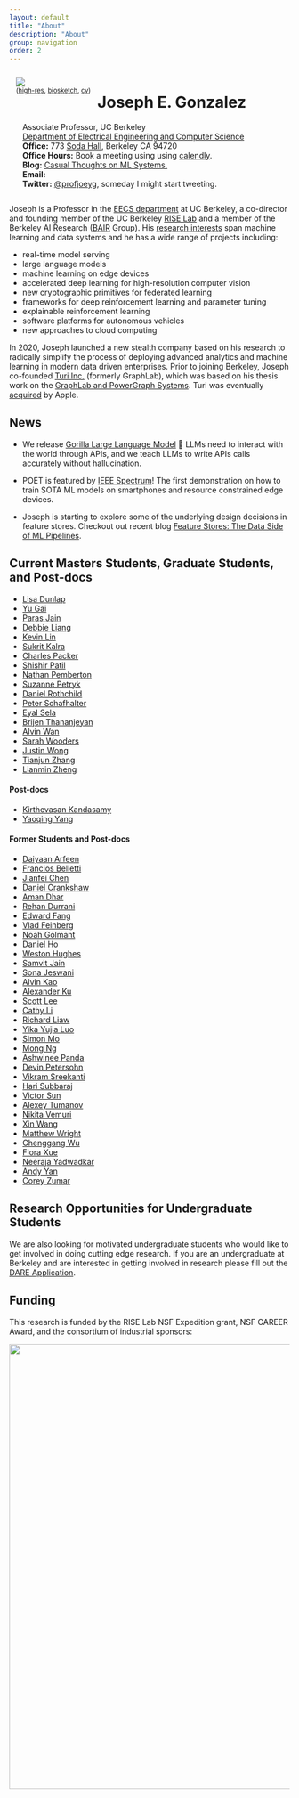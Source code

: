 ```yaml
---
layout: default
title: "About"
description: "About"
group: navigation
order: 2
---
```



<script src="assets/scripts.js"></script>


<div style="overflow: hidden;">

<div style="float:left;padding:12px">
<img src="{{ site.baseurl }}/assets/jegonzal.jpg">
<small><center>(<a target="_blank" href="{{ site.baseurl }}/assets/jegonzal_highres.jpg">high-res</a>, <a target="_blank" href="bio.html">biosketch</a>, 
    <a target="_blank" href="{{ site.baseurl }}/assets/joseph_gonzalez_cv.pdf">cv</a>)</center></small>
</div>

<div>
<h1> Joseph E. Gonzalez </h1>
<ul style="list-style-type:none">
<li> Associate Professor, UC Berkeley </li>

  <li> <a target="_blank" href="http://eecs.berkeley.edu">Department of Electrical Engineering and Computer Science</a> </li>

  <li> <b>Office:</b> 773 <a href="https://goo.gl/maps/U7JiapPCY2x">Soda Hall</a>, Berkeley CA 94720</li>

  <li> <b>Office Hours:</b> Book a meeting using using <a href="https://calendly.com/jegonzal/office-hours">calendly</a>.</li>
  <li> <b>Blog:</b> <a href="https://medium.com/@profjoeyg">Casual Thoughts on ML Systems.</a> </li>


  <li> <b>Email:</b>
    <script type="text/javascript"> email_address("jegonzal") </script>
  </li>

  <li> <b>Twitter:</b> <a href="https://twitter.com/profjoeyg">@profjoeyg</a>,  someday I might start tweeting.</li>
  </ul>
</div>

</div>


Joseph is a Professor in the <a href="http://www.eecs.berkeley.edu">EECS department</a> at UC Berkeley, a co-director and founding member of the UC Berkeley [RISE Lab](http://rise.cs.berkeley.edu) and a member of the Berkeley AI Research ([BAIR](bair.berkeley.edu) Group).  His [research interests](research) span machine learning and data systems and he has a wide range of projects including:

* real-time model serving 
* large language models
* machine learning on edge devices
* accelerated deep learning for high-resolution computer vision
* new cryptographic primitives for federated learning
* frameworks for deep reinforcement learning and parameter tuning
* explainable reinforcement learning
* software platforms for autonomous vehicles
* new approaches to cloud computing

In 2020, Joseph launched a new stealth company based on his research to radically simplify the process of deploying advanced analytics and machine learning in modern data driven enterprises.  Prior to joining Berkeley, Joseph co-founded <a href="http://Turi.com">Turi Inc.</a> (formerly GraphLab), which was based on his thesis work on the <a href="https://github.com/dato-code/PowerGraph">GraphLab and PowerGraph Systems</a>.  Turi was eventually <a href="http://www.geekwire.com/2016/exclusive-apple-acquires-turi-major-exit-seattle-based-machine-learning-ai-startup/">acquired</a> by Apple.




## News 


* We release [Gorilla Large Language Model](https://gorilla.cs.berkeley.edu/) 🦍 LLMs need to interact with the world through APIs, and we teach LLMs to write APIs calls accurately without hallucination. 

* POET is featured by [IEEE Spectrum](https://spectrum.ieee.org/neural-network-training)! The first demonstration on how to train SOTA ML models on smartphones and resource constrained edge devices.

* Joseph is starting to explore some of the underlying design decisions in feature stores.  Checkout out recent blog [Feature Stores: The Data Side of ML Pipelines](https://medium.com/riselab/feature-stores-the-data-side-of-ml-pipelines-7083d69bff1c).

 
## Current Masters Students, Graduate Students, and Post-docs

* [Lisa Dunlap](https://www.linkedin.com/in/lisabdunlap)
* [Yu Gai](https://dblp.org/pid/209/9750.html)
* [Paras Jain](http://parasjain.com)
* [Debbie Liang](https://www.linkedin.com/in/debbie-liang/)
* [Kevin Lin](https://people.eecs.berkeley.edu/~kevinlin/)
* [Sukrit Kalra](https://scholar.google.com/citations?user=QXTHX0kAAAAJ&hl=en)
* [Charles Packer](https://people.eecs.berkeley.edu/~cpacker/)
* [Shishir Patil](https://shishirpatil.github.io/)
* [Nathan Pemberton](https://people.eecs.berkeley.edu/~nathanp/)
* [Suzanne Petryk](https://www.linkedin.com/in/suzanne-petryk/)
* [Daniel Rothchild](https://www.linkedin.com/in/daniel-rothchild-45510b38/)
* [Peter Schafhalter](https://pschafhalter.com/)
* [Eyal Sela](https://rise.cs.berkeley.edu/blog/author/ges/)
* [Brijen Thananjeyan](https://bthananjeyan.github.io)
* [Alvin Wan](http://alvinwan.com)
* [Sarah Wooders](http://sarahwooders.com/)
* [Justin Wong](https://www.linkedin.com/in/justin-wong-23155411b/)
* [Tianjun Zhang](https://www.linkedin.com/in/tianjun-zhang-333bb2126)
* [Lianmin Zheng](http://lmzheng.net/)



#### Post-docs

* [Kirthevasan Kandasamy](https://people.eecs.berkeley.edu/~kandasamy/)
* [Yaoqing Yang](https://sites.google.com/site/yangyaoqingcmu/)



#### Former Students and Post-docs


* [Daiyaan Arfeen](https://www.linkedin.com/in/daiyaanarfeen)
* [Francios Belletti](https://github.com/bellettif)
* [Jianfei Chen](http://people.eecs.berkeley.edu/~jianfei/)
* [Daniel Crankshaw](https://dancrankshaw.com/)
* [Aman Dhar](https://www.linkedin.com/in/amandhar/)
* [Rehan Durrani](https://github.com/RehanSD)
* [Edward Fang](https://www.linkedin.com/in/edward-h-fang)
* [Vlad Feinberg](https://vlad17.github.io/about)
* [Noah Golmant](http://noahgolmant.com)
* [Daniel Ho]()
* [Weston Hughes](https://www.linkedin.com/in/weston-hughes-61b153110)
* [Samvit Jain](http://www.samvitjain.com)
* [Sona Jeswani](https://data.berkeley.edu/graduate-profile-sona-jeswani)
* [Alvin Kao]()
* [Alexander Ku](https://www.linkedin.com/in/alexyku/)
* [Scott Lee](https://scottjlee.github.io)
* [Cathy Li](https://www.linkedin.com/in/cathy-li-81068b141/)
* [Richard Liaw](https://www.linkedin.com/in/richardliaw)
* [Yika Yujia Luo](https://www.linkedin.com/in/yika-yujia-luo-3a835b87)
* [Simon Mo](https://www.linkedin.com/in/simon-mo-834217162/)
* [Mong Ng](http://www.mong.life/about-me/)
* [Ashwinee Panda](https://www.linkedin.com/in/ashwineepanda)
* [Devin Petersohn](https://www.linkedin.com/in/devinpetersohn/)
* [Vikram Sreekanti](https://www.vikrams.io)
* [Hari Subbaraj](https://www.linkedin.com/in/hsubbaraj)
* [Victor Sun]()
* [Alexey Tumanov](https://www.cc.gatech.edu/people/alexey-tumanov)
* [Nikita Vemuri](https://www.linkedin.com/in/nikitavemuri)
* [Xin Wang](https://people.eecs.berkeley.edu/~xinw/)
* [Matthew Wright](https://www.linkedin.com/in/mattawright)
* [Chenggang Wu](http://cgwu.io/)
* [Flora Xue](https://floraxue.github.io/index.html)
* [Neeraja Yadwadkar](https://people.eecs.berkeley.edu/~neerajay/)
* [Andy Yan]()
* [Corey Zumar](https://www.linkedin.com/in/corey-zumar-0a770982)












<!-- ## Prospective Postdocs and Graduate Students

I am currently looking for postdocs and graduate students to join the new <a href="https://rise.cs.berkeley.edu">UC Berkeley RISE Lab</a>.  As a founding member of the RISE Lab, I am working on several projects in large-scale systems for real-time machine learning, deep neural network design for accelerated computer vision, dynamic networks for multi-task learning, sparse representations for autonomous vehicles, software architectures for robotic systems, and explainable reinforcement learning.
My machine learning research spans both classical statistical machine learning methods as well as new work in deep learning.  If you are interested please consider applying to the UC Berkeley CS <a href="https://eecs.berkeley.edu/academics/graduate/research-programs/admissions">graduate program</a> in <a href="https://www2.eecs.berkeley.edu/Research/Areas/DBMS/">DBMS</a> or <a href ="https://www2.eecs.berkeley.edu/Research/Areas/AI/">AI</a>.  
If you are looking for a post-doc position please contact me directly.
 -->

## Research Opportunities for Undergraduate Students

We are also looking for motivated undergraduate students who would like to get involved in doing cutting edge research.  If you are an undergraduate at Berkeley and are interested in getting involved in research please fill out the [DARE Application](https://dare.berkeley.edu/).

<!-- ### Entrepreneurship 
I am currently a technical advisor for [AnyScale.ai](http://anyscale.ai) which is developing a platform for distributed computing in Python.  [AnyScale.ai](http://anyscale.ai) is currently hiring!
 -->


## Funding

This research is funded by the RISE Lab NSF Expedition grant, NSF CAREER Award, and the consortium of industrial sponsors:

<img src="assets/images/sponsors.png" width="800">






